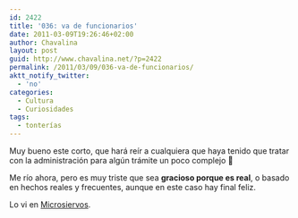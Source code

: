 ```yaml
---
id: 2422
title: '036: va de funcionarios'
date: 2011-03-09T19:26:46+02:00
author: Chavalina
layout: post
guid: http://www.chavalina.net/?p=2422
permalink: /2011/03/09/036-va-de-funcionarios/
aktt_notify_twitter:
  - 'no'
categories:
  - Cultura
  - Curiosidades
tags:
  - tonterías
---
```

Muy bueno este corto, que hará reír a cualquiera que haya tenido que tratar con la administración para algún trámite un poco complejo 🙂



Me río ahora, pero es muy triste que sea **gracioso porque es real**, o basado en hechos reales y frecuentes, aunque en este caso hay final feliz.

Lo vi en <a href="http://wtf.microsiervos.com/eltubo/036-funcionarios-de-leyenda.html" target="_blank">Microsiervos</a>.